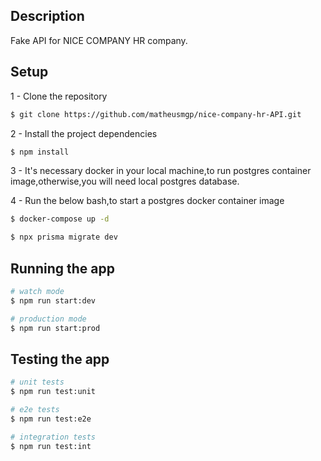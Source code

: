 ## Description

Fake API for NICE COMPANY HR company.

## Setup

1 - Clone the repository
```bash
$ git clone https://github.com/matheusmgp/nice-company-hr-API.git

```

2 - Install the project dependencies

```bash
$ npm install
```

3 - It's necessary docker in your local machine,to run postgres container image,otherwise,you will need local postgres database.

4 - Run the below bash,to start a postgres docker container image

```bash
$ docker-compose up -d

$ npx prisma migrate dev
```

## Running the app

```bash
# watch mode
$ npm run start:dev

# production mode
$ npm run start:prod
```

## Testing the app

```bash
# unit tests
$ npm run test:unit

# e2e tests
$ npm run test:e2e

# integration tests
$ npm run test:int
```
